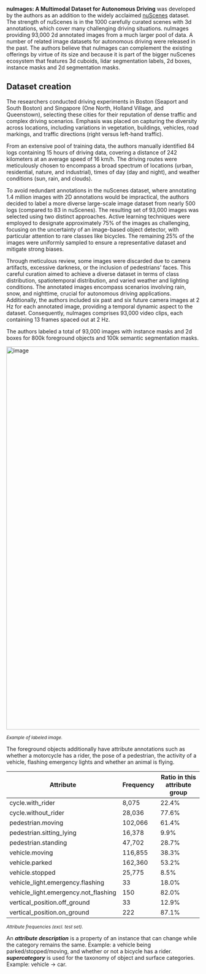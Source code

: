 **nuImages: A Multimodal Dataset for Autonomous Driving** was developed by the authors as an addition to the widely acclaimed [nuScenes](https://www.nuscenes.org/nuscenes) dataset. The strength of nuScenes is in the 1000 carefully curated scenes with 3d annotations, which cover many challenging driving situations. nuImages providing 93,000 2d annotated images from a much larger pool of data. A number of related image datasets for autonomous driving were released in the past. The authors believe that nuImages can complement the existing offerings by virtue of its size and because it is part of the bigger nuScenes ecosystem that features 3d cuboids, lidar segmentation labels, 2d boxes, instance masks and 2d segmentation masks.

## Dataset creation

The researchers conducted driving experiments in Boston (Seaport and South Boston) and Singapore (One North, Holland Village, and Queenstown), selecting these cities for their reputation of dense traffic and complex driving scenarios. Emphasis was placed on capturing the diversity across locations, including variations in vegetation, buildings, vehicles, road markings, and traffic directions (right versus left-hand traffic).

From an extensive pool of training data, the authors manually identified 84 logs containing 15 hours of driving data, covering a distance of 242 kilometers at an average speed of 16 km/h. The driving routes were meticulously chosen to encompass a broad spectrum of locations (urban, residential, nature, and industrial), times of day (day and night), and weather conditions (sun, rain, and clouds).

To avoid redundant annotations in the nuScenes dataset, where annotating 1.4 million images with 2D annotations would be impractical, the authors decided to label a more diverse large-scale image dataset from nearly 500 logs (compared to 83 in nuScenes). The resulting set of 93,000 images was selected using two distinct approaches. Active learning techniques were employed to designate approximately 75% of the images as challenging, focusing on the uncertainty of an image-based object detector, with particular attention to rare classes like bicycles. The remaining 25% of the images were uniformly sampled to ensure a representative dataset and mitigate strong biases.

Through meticulous review, some images were discarded due to camera artifacts, excessive darkness, or the inclusion of pedestrians' faces. This careful curation aimed to achieve a diverse dataset in terms of class distribution, spatiotemporal distribution, and varied weather and lighting conditions. The annotated images encompass scenarios involving rain, snow, and nighttime, crucial for autonomous driving applications. Additionally, the authors included six past and six future camera images at 2 Hz for each annotated image, providing a temporal dynamic aspect to the dataset. Consequently, nuImages comprises 93,000 video clips, each containing 13 frames spaced out at 2 Hz.

The authors labeled a total of 93,000 images with instance masks and 2d boxes for 800k foreground objects and 100k semantic segmentation masks.

<img src="https://github.com/dataset-ninja/nu-images/assets/120389559/11becab1-54c5-4c15-b647-229ffe29b9c5" alt="image" width="1000">

<span style="font-size: smaller; font-style: italic;">Example of labeled image.</span>

The foreground objects additionally have attribute annotations such as whether a motorcycle has a rider, the pose of a pedestrian, the activity of a vehicle, flashing emergency lights and whether an animal is flying.

| Attribute                                | Frequency | Ratio in this attribute group |
|------------------------------------------|-----------|--------------------------------|
| cycle.with_rider                         | 8,075     | 22.4%                          |
| cycle.without_rider                      | 28,036    | 77.6%                          |
| pedestrian.moving                        | 102,066   | 61.4%                          |
| pedestrian.sitting_lying                  | 16,378    | 9.9%                           |
| pedestrian.standing                       | 47,702    | 28.7%                          |
| vehicle.moving                            | 116,855   | 38.3%                          |
| vehicle.parked                            | 162,360   | 53.2%                          |
| vehicle.stopped                           | 25,775    | 8.5%                           |
| vehicle_light.emergency.flashing          | 33        | 18.0%                          |
| vehicle_light.emergency.not_flashing      | 150       | 82.0%                          |
| vertical_position.off_ground              | 33        | 12.9%                          |
| vertical_position.on_ground               | 222       | 87.1%                          |

<span style="font-size: smaller; font-style: italic;">Attribute frequencies (excl. test set).</span>

An ***attribute description*** is a property of an instance that can change while the category remains the same. Example: a vehicle being parked/stopped/moving, and whether or not a bicycle has a rider. ***supercategory*** is used for the taxonomy of object and surface categories. Example: vehicle -> car.


